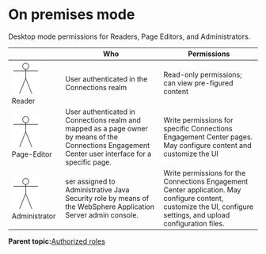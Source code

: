 # On premises mode 

Desktop mode permissions for Readers, Page Editors, and Administrators.

|   |Who   |Permissions  |
|---|---|---|
|![stick figure of a person](images/man.png)Reader   | User authenticated in the Connections realm  | Read-only permissions; can view pre-figured content   |
|![stick figure of a person](images/man.png)Page-Editor  | User authenticated in Connections realm and mapped as a page owner by means of the Connections Engagement Center user interface for a specific page.  | Write permissions for specific Connections Engagement Center pages. May configure content and customize the UI  |
|![stick figure of a person](images/man.png)Administrator   | ser assigned to Administrative Java Security role by means of the WebSphere Application Server admin console.  | Write permissions for the Connections Engagement Center application. May configure content, customize the UI, configure settings, and upload configuration files.   |



**Parent topic:**[Authorized roles](../../connectors/icec/cec-inst-authorized-roles.md)


